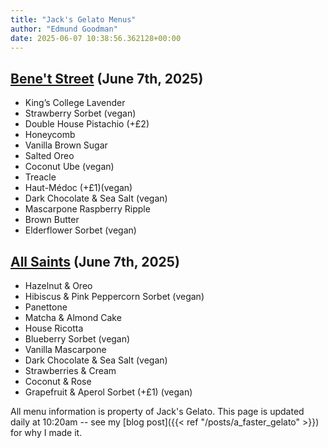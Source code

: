 ```yaml
---
title: "Jack's Gelato Menus"
author: "Edmund Goodman"
date: 2025-06-07 10:38:56.362128+00:00
---
```


## [Bene't Street](https://www.jacksgelato.com/bene-t-street-menu) (June 7th, 2025)

- King’s College Lavender
- Strawberry Sorbet (vegan)
- Double House Pistachio (+£2)
- Honeycomb
- Vanilla Brown Sugar
- Salted Oreo
- Coconut Ube (vegan)
- Treacle
- Haut-Médoc (+£1)(vegan)
- Dark Chocolate & Sea Salt (vegan)
- Mascarpone Raspberry Ripple
- Brown Butter
- Elderflower Sorbet (vegan)


## [All Saints](https://www.jacksgelato.com/all-saints-menu) (June 7th, 2025)

- Hazelnut & Oreo
- Hibiscus & Pink Peppercorn Sorbet (vegan)
- Panettone
- Matcha & Almond Cake
- House Ricotta
- Blueberry Sorbet (vegan)
- Vanilla Mascarpone
- Dark Chocolate & Sea Salt (vegan)
- Strawberries & Cream
- Coconut & Rose
- Grapefruit & Aperol Sorbet (+£1) (vegan)

All menu information is property of Jack's Gelato. This page is
updated daily at 10:20am -- see my
[blog post]({{< ref "/posts/a_faster_gelato" >}}) for why I made it.
